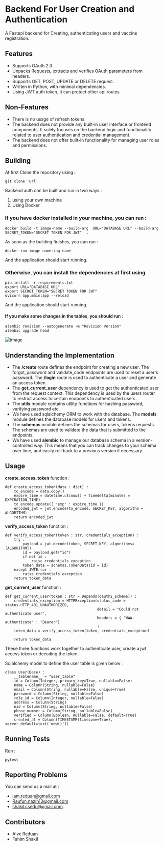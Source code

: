 # Backend For User Creation and Authentication

A Fastapi backend for Creating, authenticating users and vaccine registration.

## Features

+ Supports OAuth 2.0
+ Unpacks Requests, extracts and verifies OAuth parameters from headers.
+ Supports GET, POST, UPDATE or DELETE request.
+ Written in Python, with minimal dependencies.
+ Using JWT auth token, it can protect other api routes.

## Non-Features
+ There is no usage of refresh tokens.
+ The backend does not provide any built-in user interface or frontend components. It solely focuses on the backend logic and 
  functionality related to user authentication and credential management.
+ The backend does not offer built-in functionality for managing user roles and permissions.

## Building

At first Clone the repository using : 
```
git clone 'url'
```

Backend auth can be built and run in two ways :
1. using your own machine
2. Using Docker

### If you have docker installed in your machine, you can run :
```
docker build -t image-name --build-arg  URL="DATABASE URL" --build-arg SECRET_TOKEN="SECRET TOKEN FOR JWT"  .
```
As soon as the building finishes, you can run :
```
docker run image-name:tag-name 
```
And the application should start running.


### Otherwise, you can install the dependencies at first using 
```
pip install -r requirements.txt
export URL="DATABASE URL"
export SECRET_TOKEN="SECRET TOKEN FOR JWT"
uvicorn app.main:app --reload
```


And the application should start running.

#### If you make some changes in the tables, you should run :
```
alembic revision --autogenerate -m "Revision Version"
alembic upgrade head
```

![image](https://github.com/here-for-the-experience/backend-user/assets/77661612/20d3b956-554c-4138-93bd-685f69fb925b)


## Understanding the Implementation 
  + The **/create** route defines the endpoint for creating a new user. The forgot_password and validate_code endpoints are used to 
  reset a user's password. The **/login** route is used to authenticate a user and generate an access token.
  + The **get_current_user** dependency is used to get the authenticated user from the request context. This dependency is used by the users router to restrict access to certain endpoints to authenticated users.
  + The **utils** module contains utility functions for hashing password, varifying password etc.
  + We have used sqlalchemy ORM to work with the database. The **models** module defines the database models for users and tokens.
  + The **schemas** module defines the schemas for users, tokens requests. The schemas are used to validate the data that is submitted to the endpoints.
  + We have used **alembic** to manage our database schema in a version-controlled way. This means that you can track changes to your schema over time, and easily roll back to a previous version if necessary.

## Usage

**create_access_token** function : 
```
def create_access_token(data : dict) :
    to_encode = data.copy()
    expire_time = datetime.utcnow() + timedelta(minutes = EXPIRATION_TIME)
    to_encode.update({ "exp" : expire_time })
    encoded_jwt = jwt.encode(to_encode, SECRET_KEY, algorithm = ALGORITHM)
    return encoded_jwt
```

**verify_access_token** function :
```
def verify_access_token(token : str, credentials_exception) :
    try :
        payload = jwt.decode(token, SECRET_KEY, algorithms=[ALGORITHM])
        id = payload.get("id")
        if not id :
            raise credentials_exception
        token_data = schemas.TokenData(id = id)
    except JWTError :
        raise credentials_exception
    return token_data
```

**get_current_user** function :
```
def get_current_user(token : str = Depends(oauth2_scheme)) :
    credentials_exception = HTTPException(status_code = status.HTTP_401_UNAUTHORIZED, 
                                          detail = "Could not authenticate user",
                                          headers = { "WWW-authenticate" : "Bearer"}
                                          )
    token_data = verify_access_token(token, credentials_exception)
    
    return token_data
```
These three functions work together to authenticate user, create a jwt access token or decoding the token.

Sqlalchemy model to define the user table is given below :
```
class User(Base) :
    __tablename__ = "user_table"
    id = Column(Integer, primary_key=True, nullable=False)
    name = Column(String, nullable=False)
    email = Column(String, nullable=False, unique=True)
    password = Column(String, nullable=False)
    role_id = Column(Integer, nullable=False)
    address = Column(String)
    nid = Column(String, nullable=False)
    phone_number = Column(String, nullable=False)
    verified = Column(Boolean, nullable=False, default=True)
    created_at = Column(TIMESTAMP(timezone=True), server_default=text('now()'))
```



## Running Tests 
 Run :
```
pytest
```

## Reporting Problems 
You can send us a mail at :
+ iam.reduan@gmail.com
+ Raufun.nazin13@gmail.com
+ shakil.csedu@gmail.com

## Contributors 
+ Alve Reduan
+ Fahim Shakil
